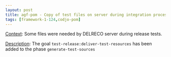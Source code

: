 ```yaml
---
layout: post
title: agf-pom - Copy of test files on server during integration process
tags: [framework-1-124,codjo-pom]
---
```

<u>Context</u>:
Some files were needed by DELRECO server during release tests.

<u>Description</u>:
The goal ```test-release:deliver-test-resources``` has been added to the phase ```generate-test-sources```

